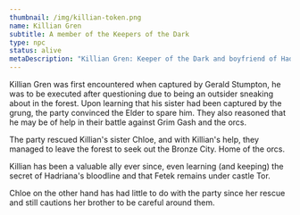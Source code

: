 ```yaml
---
thumbnail: /img/killian-token.png
name: Killian Gren
subtitle: A member of the Keepers of the Dark
type: npc
status: alive
metaDescription: "Killian Gren: Keeper of the Dark and boyfriend of Hadriana"
---
```

Killian Gren was first encountered when captured by Gerald Stumpton, he was to be executed after questioning due to being an outsider sneaking about in the forest. Upon learning that his sister had been captured by the grung, the party convinced the Elder to spare him. They also reasoned that he may be of help in their battle against Grim Gash and the orcs.

The party rescued Killian's sister Chloe, and with Killian's help, they managed to leave the forest to seek out the Bronze City. Home of the orcs.

Killian has been a valuable ally ever since, even learning (and keeping) the secret of Hadriana's bloodline and that Fetek remains under castle Tor. 

Chloe on the other hand has had little to do with the party since her rescue and still cautions her brother to be careful around them.